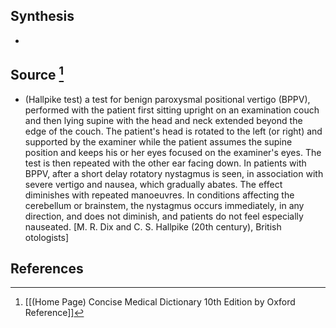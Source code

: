 ## Synthesis
- 
## Source [^1]
- (Hallpike test) a test for benign paroxysmal positional vertigo (BPPV), performed with the patient first sitting upright on an examination couch and then lying supine with the head and neck extended beyond the edge of the couch. The patient's head is rotated to the left (or right) and supported by the examiner while the patient assumes the supine position and keeps his or her eyes focused on the examiner's eyes. The test is then repeated with the other ear facing down. In patients with BPPV, after a short delay rotatory nystagmus is seen, in association with severe vertigo and nausea, which gradually abates. The effect diminishes with repeated manoeuvres. In conditions affecting the cerebellum or brainstem, the nystagmus occurs immediately, in any direction, and does not diminish, and patients do not feel especially nauseated. \[M. R. Dix and C. S. Hallpike (20th century), British otologists]
## References

[^1]: [[(Home Page) Concise Medical Dictionary 10th Edition by Oxford Reference]]
